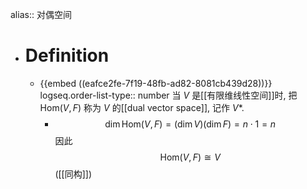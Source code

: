 alias:: 对偶空间

- # Definition
	- {{embed ((eafce2fe-7f19-48fb-ad82-8081cb439d28))}}
	  logseq.order-list-type:: number
	  当 $V$ 是[[有限维线性空间]]时, 把 $\mathrm{Hom}(V,F)$ 称为 $V$ 的[[dual vector space]], 记作 $V*$.
		- $$\operatorname{dim}\mathrm{Hom}(V,F)=(\operatorname{dim}V)(\operatorname{dim}F)=n\cdot 1=n$$
		  因此 
		  $$\mathrm{Hom}(V,F)\cong V$$
		  ([[同构]])